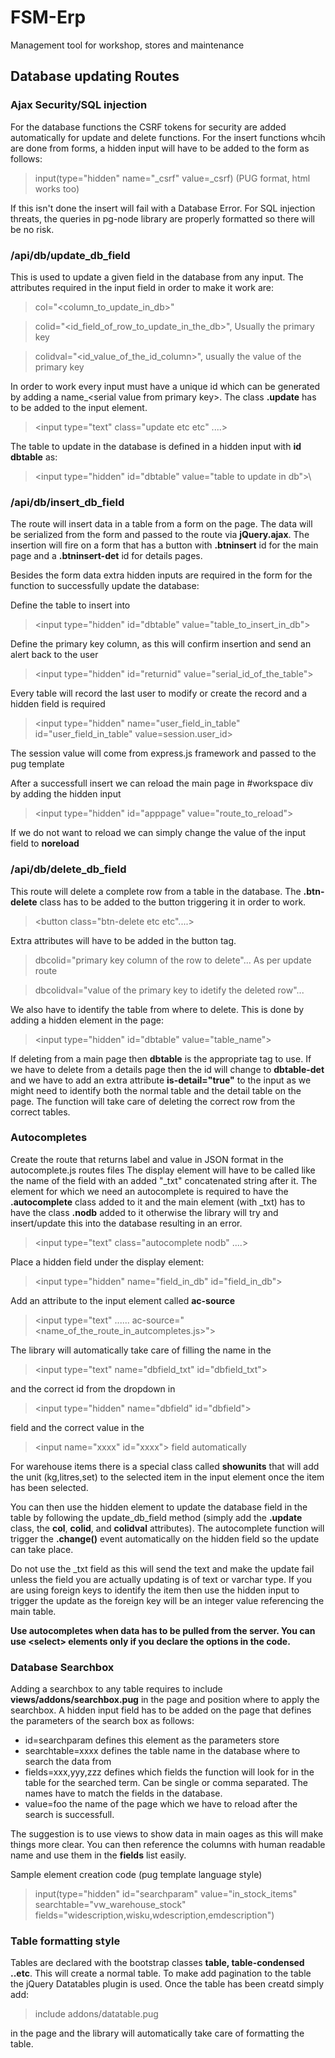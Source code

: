 # FSM-Erp
Management tool for workshop, stores and maintenance

## Database updating Routes

### Ajax Security/SQL injection

For the database functions the CSRF tokens for security are added automatically for update and delete functions. For the insert functions whcih are done from forms, a hidden input will have to be added to the form as follows:

>input(type="hidden" name="_csrf" value=_csrf) (PUG format, html works too)

If this isn't done the insert will fail with a Database Error. For SQL injection threats, the queries in pg-node library are properly formatted so there will be no risk.

### /api/db/update_db_field
This is used to update a given field in the database from any input. The attributes required in the input field in order to make it work are: 

>col="\<column_to_update_in_db>"

>colid="\<id_field_of_row_to_update_in_the_db>", Usually the primary key

>colidval="\<id_value_of_the_id_column>", usually the value of the primary key

In order to work every input must have a unique id which can be generated by adding a name_\<serial value from primary key>\. The class **.update** has to be added to the input element. 

>\<input type="text" class="update etc etc" ....>

The table to update in the database is defined in a hidden input with **id dbtable** as: 

>\<input type="hidden" id="dbtable" value="table to update in db">\

### /api/db/insert_db_field
The route will insert data in a table from a form on the page. The data will be serialized from the form and passed to the route via **jQuery.ajax**. The insertion will fire on a form that has a button with **.btninsert** id for the main page and a **.btninsert-det** id for details pages.

Besides the form data extra hidden inputs are required in the form for the function to successfully update the database:

Define the table to insert into

>\<input type="hidden" id="dbtable" value="table_to_insert_in_db">

Define the primary key column, as this will confirm insertion and send an alert back to the user

>\<input type="hidden" id="returnid" value="serial_id_of_the_table">

Every table will record the last user to modify or create the record and a hidden field is required

>\<input type="hidden" name="user_field_in_table" id="user_field_in_table" value=session.user_id>

The session value will come from express.js framework and passed to the pug template

After a successfull insert we can reload the main page in #workspace div by adding the hidden input

>\<input type="hidden" id="apppage" value="route_to_reload">

If we do not want to reload we can simply change the value of the input field to **noreload**

### /api/db/delete_db_field
This route will delete a complete row from a table in the database. The **.btn-delete** class has to be added to the button triggering it in order to work. 

>\<button class="btn-delete etc etc"....>

Extra attributes will have to be added in the button tag.

>dbcolid="primary key column of the row to delete"... As per update route

>dbcolidval="value of the primary key to idetify the deleted row"...

We also have to identify the table from where to delete. This is done by adding a hidden element in the page:

>\<input type="hidden" id="dbtable" value="table_name">

If deleting from a main page then **dbtable** is the appropriate tag to use. If we have to delete from a details page then the id will change to **dbtable-det** and we have to add an extra attribute **is-detail="true"** to the input as we might need to identify both the normal table and the detail table on the page. The function will take care of deleting the correct row from the correct tables.

### Autocompletes
Create the route that returns label and value in JSON format in the autocomplete.js routes files
The display element will have to be called like the name of the field with an added "\_txt" concatenated string after it.
The element for which we need an autocomplete is required to have the **.autocomplete** class added to it and the main element (with \_txt) has to have the class **.nodb** added to it otherwise the library will try and insert/update this into the database resulting in an error.

>\<input type="text" class="autocomplete nodb" ....>

Place a hidden field under the display element:

>\<input type="hidden" name="field_in_db" id="field_in_db">

Add an attribute to the input element called **ac-source**

>\<input type="text" ...... ac-source="\<name_of_the_route_in_autcompletes.js>">

The library will automatically take care of filling the name in the 

>\<input type="text" name="dbfield_txt" id="dbfield_txt"> 

and the correct id from the dropdown in

>\<input type="hidden" name="dbfield" id="dbfield">

field and the correct value in the 

>\<input name="xxxx" id="xxxx"> field automatically

For warehouse items there is a special class called **showunits** that will add the unit (kg,litres,set) to the selected item in the input element once the item has been selected.

You can then use the hidden element to update the database field in the table by following the update_db_field method (simply add the  **.update** class, the **col**, **colid**, and **colidval** attributes). The autocomplete function will trigger the **.change()** event automatically on the hidden field so the update can take place.

Do not use the \_txt field as this will send the text and make the update fail unless the field you are actually updating is of text or varchar type. If you are using foreign keys to identify the item then use the hidden input to trigger the update as the foreign key will be an integer value referencing the main table.

**Use autocompletes when data has to be pulled from the server. You can use \<select> elements only if you declare the options in the code.**

### Database Searchbox

Adding a searchbox to any table requires to include **views/addons/searchbox.pug** in the page and position where to apply the searchbox. A hidden input field has to be added on the page that defines the parameters of the search box as follows:

- id=searchparam defines this element as the parameters store
- searchtable=xxxx defines the table name in the database where to search the data from
- fields=xxx,yyy,zzz defines which fields the function will look for in the table for the searched term. Can be single or comma separated. The names have to match the fields in the database.
- value=foo the name of the page which we have to reload after the search is successfull.

The suggestion is to use views to show data in main oages as this will make things more clear. You can then reference the columns with human readable name and use them in the **fields** list easily.

Sample element creation code (pug template language style)
>input(type="hidden" id="searchparam" value="in_stock_items" searchtable="vw_warehouse_stock" fields="widescription,wisku,wdescription,emdescription")

### Table formatting style
Tables are declared with the bootstrap classes **table, table-condensed ..etc**. This will create a normal table. To make add pagination to the table the jQuery Datatables plugin is used. Once the table has been creatd simply add:

>include addons/datatable.pug

in the page and the library will automatically take care of formatting the table.
